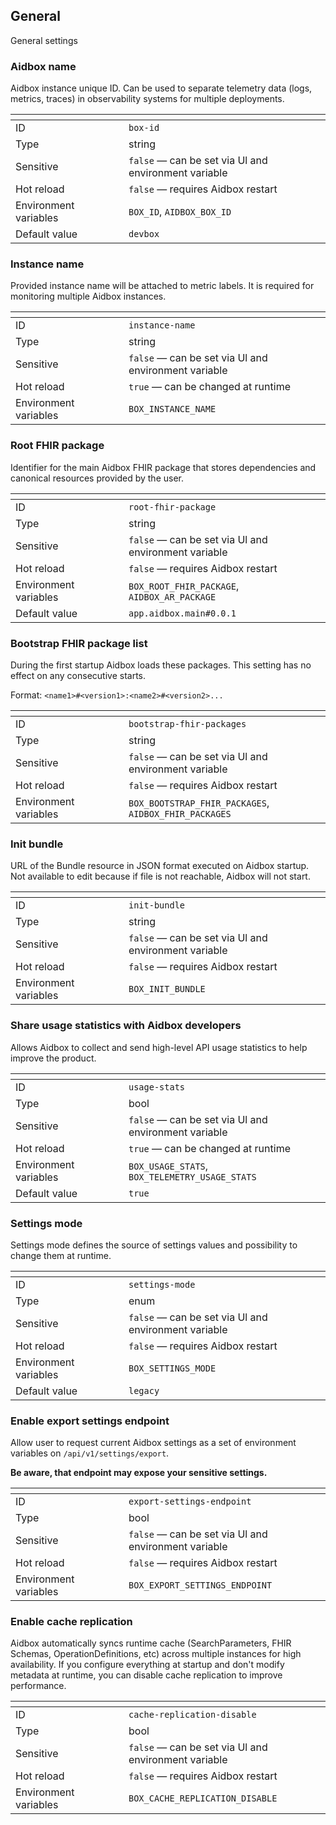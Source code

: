 ## General

General settings

### Aidbox name<a href="#box-id" id="box-id"></a>

Aidbox instance unique ID. Can be used to separate telemetry data (logs, metrics, traces) in observability systems for multiple deployments.

<table data-header-hidden="true"><thead><tr><th width="165"></th><th></th></tr></thead><tbody><tr><td>ID</td><td><code>box-id</code></td></tr><tr><td>Type</td><td>string</td></tr><tr><td>Sensitive</td><td><code>false</code> — can be set via Ul and environment variable</td></tr><tr><td>Hot reload</td><td><code>false</code> — requires Aidbox restart</td></tr><tr><td>Environment variables</td><td><code>BOX_ID</code>, <code>AIDBOX_BOX_ID</code></td></tr><tr><td>Default value</td><td><code>devbox</code></td></tr></tbody></table>

### Instance name<a href="#instance-name" id="instance-name"></a>

Provided instance name will be attached to metric labels. It is required for monitoring multiple Aidbox instances.

<table data-header-hidden="true"><thead><tr><th width="165"></th><th></th></tr></thead><tbody><tr><td>ID</td><td><code>instance-name</code></td></tr><tr><td>Type</td><td>string</td></tr><tr><td>Sensitive</td><td><code>false</code> — can be set via Ul and environment variable</td></tr><tr><td>Hot reload</td><td><code>true</code> — can be changed at runtime</td></tr><tr><td>Environment variables</td><td><code>BOX_INSTANCE_NAME</code></td></tr></tbody></table>

### Root FHIR package<a href="#root-fhir-package" id="root-fhir-package"></a>

Identifier for the main Aidbox FHIR package that stores dependencies and canonical resources provided by the user.

<table data-header-hidden="true"><thead><tr><th width="165"></th><th></th></tr></thead><tbody><tr><td>ID</td><td><code>root-fhir-package</code></td></tr><tr><td>Type</td><td>string</td></tr><tr><td>Sensitive</td><td><code>false</code> — can be set via Ul and environment variable</td></tr><tr><td>Hot reload</td><td><code>false</code> — requires Aidbox restart</td></tr><tr><td>Environment variables</td><td><code>BOX_ROOT_FHIR_PACKAGE</code>, <code>AIDBOX_AR_PACKAGE</code></td></tr><tr><td>Default value</td><td><code>app.aidbox.main#0.0.1</code></td></tr></tbody></table>

### Bootstrap FHIR package list<a href="#bootstrap-fhir-packages" id="bootstrap-fhir-packages"></a>

During the first startup Aidbox loads these packages.
This setting has no effect on any consecutive starts.

Format: 
`<name1>#<version1>:<name2>#<version2>...`

<table data-header-hidden="true"><thead><tr><th width="165"></th><th></th></tr></thead><tbody><tr><td>ID</td><td><code>bootstrap-fhir-packages</code></td></tr><tr><td>Type</td><td>string</td></tr><tr><td>Sensitive</td><td><code>false</code> — can be set via Ul and environment variable</td></tr><tr><td>Hot reload</td><td><code>false</code> — requires Aidbox restart</td></tr><tr><td>Environment variables</td><td><code>BOX_BOOTSTRAP_FHIR_PACKAGES</code>, <code>AIDBOX_FHIR_PACKAGES</code></td></tr></tbody></table>

### Init bundle<a href="#init-bundle" id="init-bundle"></a>

URL of the Bundle resource in JSON format executed on Aidbox startup. Not available to edit because if file is not reachable, Aidbox will not start.

<table data-header-hidden="true"><thead><tr><th width="165"></th><th></th></tr></thead><tbody><tr><td>ID</td><td><code>init-bundle</code></td></tr><tr><td>Type</td><td>string</td></tr><tr><td>Sensitive</td><td><code>false</code> — can be set via Ul and environment variable</td></tr><tr><td>Hot reload</td><td><code>false</code> — requires Aidbox restart</td></tr><tr><td>Environment variables</td><td><code>BOX_INIT_BUNDLE</code></td></tr></tbody></table>

### Share usage statistics with Aidbox developers<a href="#usage-stats" id="usage-stats"></a>

Allows Aidbox to collect and send high-level API usage statistics to help improve the product.

<table data-header-hidden="true"><thead><tr><th width="165"></th><th></th></tr></thead><tbody><tr><td>ID</td><td><code>usage-stats</code></td></tr><tr><td>Type</td><td>bool</td></tr><tr><td>Sensitive</td><td><code>false</code> — can be set via Ul and environment variable</td></tr><tr><td>Hot reload</td><td><code>true</code> — can be changed at runtime</td></tr><tr><td>Environment variables</td><td><code>BOX_USAGE_STATS</code>, <code>BOX_TELEMETRY_USAGE_STATS</code></td></tr><tr><td>Default value</td><td><code>true</code></td></tr></tbody></table>

### Settings mode<a href="#settings-mode" id="settings-mode"></a>

Settings mode defines the source of settings values and
    possibility to change them at runtime.

<table data-header-hidden="true"><thead><tr><th width="165"></th><th></th></tr></thead><tbody><tr><td>ID</td><td><code>settings-mode</code></td></tr><tr><td>Type</td><td>enum</td></tr><tr><td>Sensitive</td><td><code>false</code> — can be set via Ul and environment variable</td></tr><tr><td>Hot reload</td><td><code>false</code> — requires Aidbox restart</td></tr><tr><td>Environment variables</td><td><code>BOX_SETTINGS_MODE</code></td></tr><tr><td>Default value</td><td><code>legacy</code></td></tr></tbody></table>

### Enable export settings endpoint<a href="#export-settings-endpoint" id="export-settings-endpoint"></a>

Allow user to request current Aidbox settings as a set of environment variables on `/api/v1/settings/export`.

**Be aware, that endpoint may expose your sensitive settings.**

<table data-header-hidden="true"><thead><tr><th width="165"></th><th></th></tr></thead><tbody><tr><td>ID</td><td><code>export-settings-endpoint</code></td></tr><tr><td>Type</td><td>bool</td></tr><tr><td>Sensitive</td><td><code>false</code> — can be set via Ul and environment variable</td></tr><tr><td>Hot reload</td><td><code>false</code> — requires Aidbox restart</td></tr><tr><td>Environment variables</td><td><code>BOX_EXPORT_SETTINGS_ENDPOINT</code></td></tr></tbody></table>

### Enable cache replication<a href="#cache-replication-disable" id="cache-replication-disable"></a>

Aidbox automatically syncs runtime cache (SearchParameters, FHIR Schemas, OperationDefinitions, etc) across multiple instances for high availability. If you configure everything at startup and don't modify metadata at runtime, you can disable cache replication to improve performance.

<table data-header-hidden="true"><thead><tr><th width="165"></th><th></th></tr></thead><tbody><tr><td>ID</td><td><code>cache-replication-disable</code></td></tr><tr><td>Type</td><td>bool</td></tr><tr><td>Sensitive</td><td><code>false</code> — can be set via Ul and environment variable</td></tr><tr><td>Hot reload</td><td><code>false</code> — requires Aidbox restart</td></tr><tr><td>Environment variables</td><td><code>BOX_CACHE_REPLICATION_DISABLE</code></td></tr></tbody></table>
